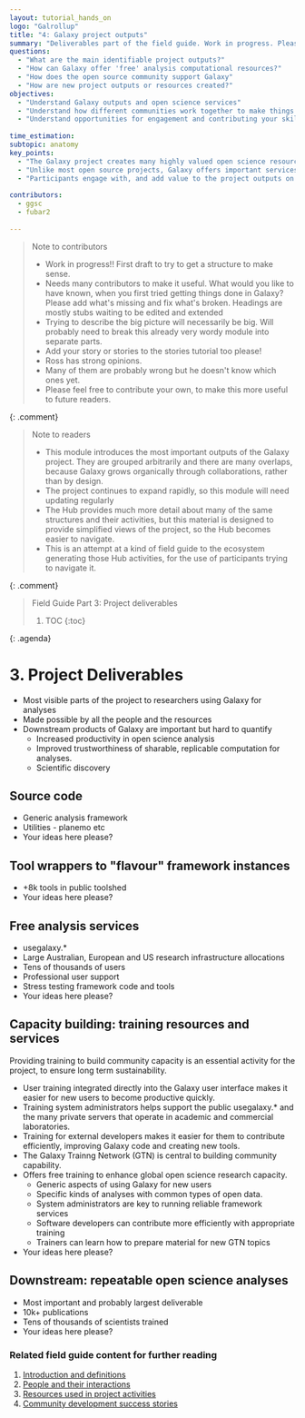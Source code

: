 ```yaml
---
layout: tutorial_hands_on
logo: "Galrollup"
title: "4: Galaxy project outputs"
summary: "Deliverables part of the field guide. Work in progress. Please help make it better?"
questions:
  - "What are the main identifiable project outputs?"
  - "How can Galaxy offer 'free' analysis computational resources?"
  - "How does the open source community support Galaxy"
  - "How are new project outputs or resources created?"
objectives:
  - "Understand Galaxy outputs and open science services"
  - "Understand how different communities work together to make things happen"
  - "Understand opportunities for engagement and contributing your skills"
 
time_estimation:
subtopic: anatomy
key_points:
  - "The Galaxy project creates many highly valued open science resources"
  - "Unlike most open source projects, Galaxy offers important services and community activities in addition to source code"
  - "Participants engage with, and add value to the project outputs on their own individual terms"
 
contributors:
  - ggsc
  - fubar2
 
---
```


> <comment-title>Note to contributors</comment-title>
> - Work in progress!! First draft to try to get a structure to make sense.
> - Needs many contributors to make it useful. What would you like to have known, when you first tried getting things done in Galaxy?
> Please add what's missing and fix what's broken. Headings are mostly stubs waiting to be edited and extended 
> - Trying to describe the big picture will necessarily be big. Will probably need to break this already very wordy module into separate parts.
> - Add your story or stories to the stories tutorial too please!
> - Ross has strong opinions. 
> - Many of them are probably wrong but he doesn't know which ones yet. 
> - Please feel free to contribute your own, to make this more useful to future readers.
>
{: .comment}


> <comment-title>Note to readers</comment-title>
> - This module introduces the most important outputs of the Galaxy project. They are grouped arbitrarily and there are many overlaps, because Galaxy grows organically through collaborations, rather than by design.
> - The project continues to expand rapidly, so this module will need updating regularly
> - The Hub provides much more detail about many of the same structures and their activities, but this material is designed to provide simplified views of the project, so the Hub becomes easier to navigate.
> - This is an attempt at a kind of field guide to the ecosystem generating those Hub activities, for the use of participants trying to navigate it.
> 
{: .comment}

> <agenda-title>Field Guide Part 3: Project deliverables</agenda-title>
>
> 1. TOC
> {:toc}
>
{: .agenda}

# 3. Project Deliverables

- Most visible parts of the project to researchers using Galaxy for analyses
- Made possible by all the people and the resources
- Downstream products of Galaxy are important but hard to quantify
    - Increased productivity in open science analysis
    - Improved trustworthiness of sharable, replicable computation for analyses.
    - Scientific discovery

## Source code

- Generic analysis framework
- Utilities - planemo etc
- Your ideas here please?

## Tool wrappers to "flavour" framework instances

- +8k tools in public toolshed
- Your ideas here please?

## Free analysis services

- usegalaxy.*
- Large Australian, European and US research infrastructure allocations
- Tens of thousands of users
- Professional user support
- Stress testing framework code and tools
- Your ideas here please?

## Capacity building: training resources and services

Providing training to build community capacity is an essential activity for the project, to ensure long term sustainability. 

 - User training integrated directly into the Galaxy user interface makes it easier for new users to become productive quickly. 
 - Training system administrators helps support the public usegalaxy.* and the many private servers that operate in academic and commercial laboratories. 
 - Training for external developers makes it easier for them to contribute efficiently, improving Galaxy code and creating new tools.
- The Galaxy Trainng Network (GTN) is central to building community capability.
- Offers free training to enhance global open science research capacity.
    - Generic aspects of using Galaxy for new users
    - Specific kinds of analyses with common types of open data.
    - System administrators are key to running reliable framework services
    - Software developers can contribute more efficiently with appropriate training
    - Trainers can learn how to prepare material for new GTN topics
- Your ideas here please?

## Downstream: repeatable open science analyses

- Most important and probably largest deliverable
- 10k+ publications
- Tens of thousands of scientists trained
- Your ideas here please?

### Related field guide content for further reading

1. [Introduction and definitions](../introduction/tutorial.html)
2. [People and their interactions](../people/tutorial.html)
3. [Resources used in project activities](../resources/tutorial.html)
5. [Community development success stories](../stories/tutorial.html)
